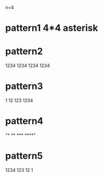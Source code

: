 n=4
# pattern1 4*4 asterisk
# pattern2 
1234
1234
1234
1234
# pattern3
1
12
123
1234
# pattern4
"* ** *** ****"
# pattern5
1234
123
12
1
